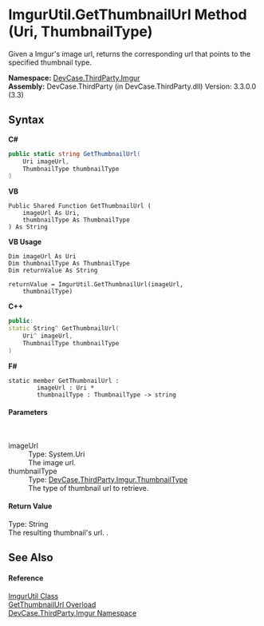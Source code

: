 # ImgurUtil.GetThumbnailUrl Method (Uri, ThumbnailType)
 

Given a Imgur's image url, returns the corresponding url that points to the specified thumbnail type.

**Namespace:**&nbsp;<a href="N_DevCase_ThirdParty_Imgur">DevCase.ThirdParty.Imgur</a><br />**Assembly:**&nbsp;DevCase.ThirdParty (in DevCase.ThirdParty.dll) Version: 3.3.0.0 (3.3)

## Syntax

**C#**<br />
``` C#
public static string GetThumbnailUrl(
	Uri imageUrl,
	ThumbnailType thumbnailType
)
```

**VB**<br />
``` VB
Public Shared Function GetThumbnailUrl ( 
	imageUrl As Uri,
	thumbnailType As ThumbnailType
) As String
```

**VB Usage**<br />
``` VB Usage
Dim imageUrl As Uri
Dim thumbnailType As ThumbnailType
Dim returnValue As String

returnValue = ImgurUtil.GetThumbnailUrl(imageUrl, 
	thumbnailType)
```

**C++**<br />
``` C++
public:
static String^ GetThumbnailUrl(
	Uri^ imageUrl, 
	ThumbnailType thumbnailType
)
```

**F#**<br />
``` F#
static member GetThumbnailUrl : 
        imageUrl : Uri * 
        thumbnailType : ThumbnailType -> string 

```


#### Parameters
&nbsp;<dl><dt>imageUrl</dt><dd>Type: System.Uri<br />The image url.</dd><dt>thumbnailType</dt><dd>Type: <a href="T_DevCase_ThirdParty_Imgur_ThumbnailType">DevCase.ThirdParty.Imgur.ThumbnailType</a><br />The type of thumbnail url to retrieve.</dd></dl>

#### Return Value
Type: String<br />The resulting thumbnail's url. .

## See Also


#### Reference
<a href="T_DevCase_ThirdParty_Imgur_ImgurUtil">ImgurUtil Class</a><br /><a href="Overload_DevCase_ThirdParty_Imgur_ImgurUtil_GetThumbnailUrl">GetThumbnailUrl Overload</a><br /><a href="N_DevCase_ThirdParty_Imgur">DevCase.ThirdParty.Imgur Namespace</a><br />